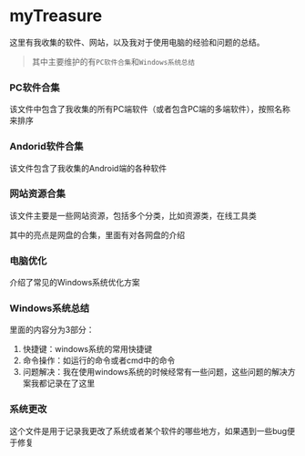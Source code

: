 # myTreasure
这里有我收集的软件、网站，以及我对于使用电脑的经验和问题的总结。

>   其中主要维护的有`PC软件合集`和`Windows系统总结` 



### PC软件合集

该文件中包含了我收集的所有PC端软件（或者包含PC端的多端软件），按照名称来排序

### Andorid软件合集

该文件包含了我收集的Android端的各种软件

### 网站资源合集

该文件主要是一些网站资源，包括多个分类，比如资源类，在线工具类

其中的亮点是网盘的合集，里面有对各网盘的介绍

### 电脑优化

介绍了常见的Windows系统优化方案

### Windows系统总结

里面的内容分为3部分：

1.  快捷键：windows系统的常用快捷键
2.  命令操作：如运行的命令或者cmd中的命令
3.  问题解决：我在使用windows系统的时候经常有一些问题，这些问题的解决方案我都记录在了这里

### 系统更改

这个文件是用于记录我更改了系统或者某个软件的哪些地方，如果遇到一些bug便于修复